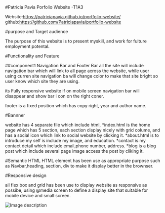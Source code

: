 #Patricia Pavia Porfolio Website -T1A3

Website:https://patriciapavia.github.io/portfolio-website/
github:https://github.com/Patriciapavia/portfolio-website

#purpose and Target audience

The purpose of this website is to present myskill, and work for fulture employment potental.

#Functionality and Feature

##component1 Navigation Bar and Footer Bar
all the site will include navigation bar which will link to all page across the website, while user using curren site navigation ba will change color to make that site bright so user know which site they are using.

its Fully responsive website if on mobile screen navigation bar will disappear and show bar i con on the right coner.

footer is a fixed position which has copy right, year and author name.

#Bannner

website has 4 separate file which include html, *index.html is the home page which has 5 section, each section display nicely with grid colume, and has a social icon which link to social website by clicking it.
*about.html is to introduce my self is include my image, and education.
*contact is my contact detail which include email,phone number, address.
*blog is a blog post which include several page image access the post by cliking it.

#Semantic HTML
HTML element has been use as appropriate purpose such as Navbar,heading, section, div to make it display better in the brownser.

#Responsive design

all flex box and grid has been use to display website as responsive as possibe, using @media screen to define a display site that suitable for mobile device and small screen.

![Image description](./img/sitemap.png)
